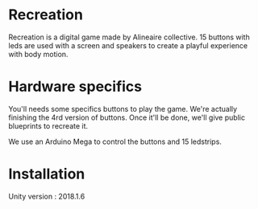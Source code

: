# Recreation

Recreation is a digital game made by Alineaire collective. 15 buttons with leds are used with a screen and speakers to create a playful experience with body motion.

# Hardware specifics

You'll needs some specifics buttons to play the game. We're actually finishing the 4rd version of buttons. Once it'll be done, we'll give public blueprints to recreate it.

We use an Arduino Mega to control the buttons and 15 ledstrips.

# Installation

Unity version : 2018.1.6

